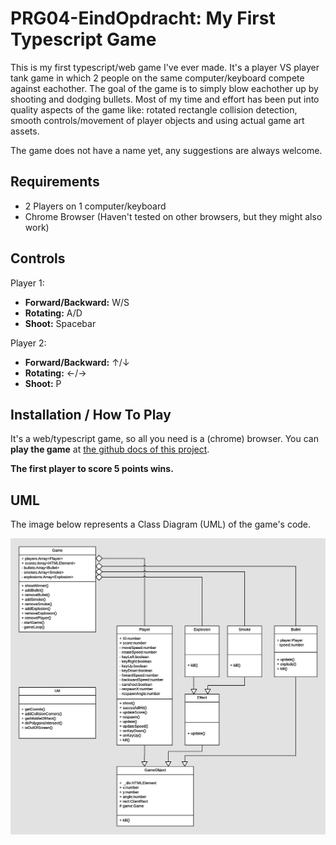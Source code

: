 # PRG04-EindOpdracht: My First Typescript Game
This is my first typescript/web game I've ever made. It's a player VS player tank game in which 2 people on the same computer/keyboard compete against eachother. The goal of the game is to simply blow eachother up by shooting and dodging bullets. Most of my time and effort has been put into quality aspects of the game like: rotated rectangle collision detection, smooth controls/movement of player objects and using actual game art assets.

The game does not have a name yet, any suggestions are always welcome.

## Requirements
- 2 Players on 1 computer/keyboard
- Chrome Browser (Haven't tested on other browsers, but they might also work)

## Controls
Player 1:
- **Forward/Backward:** W/S
- **Rotating:** A/D
- **Shoot:** Spacebar

Player 2:
- **Forward/Backward:** ↑/↓
- **Rotating:** ←/→
- **Shoot:** P

## Installation / How To Play
It's a web/typescript game, so all you need is a (chrome) browser.
You can **play the game** at [the github docs of this project](https://brandonyuen.github.io/PRG04-EindOpdracht/).

**The first player to score 5 points wins.**

## UML
The image below represents a Class Diagram (UML) of the game's code.

![UML Class Diagram Image](docs/media/UML.png)